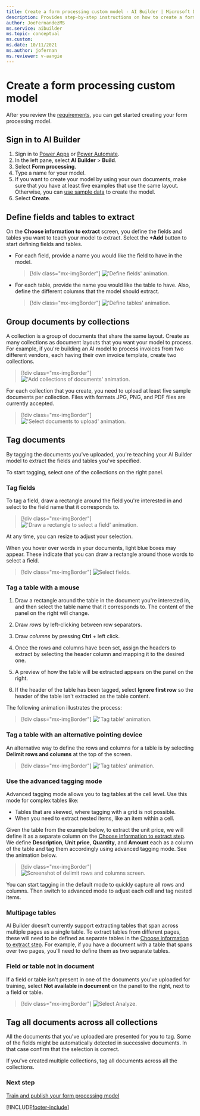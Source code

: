 ```yaml
---
title: Create a form processing custom model - AI Builder | Microsoft Docs
description: Provides step-by-step instructions on how to create a form processing model in AI Builder.
author: JoeFernandezMS
ms.service: aibuilder
ms.topic: conceptual
ms.custom: 
ms.date: 10/11/2021
ms.author: jofernan
ms.reviewer: v-aangie
---
```


# Create a form processing custom model

After you review the [requirements](form-processing-model-requirements.md), you can get started creating your form processing model.

## Sign in to AI Builder

1. Sign in to [Power Apps](https://make.powerapps.com/) or [Power Automate](https://flow.microsoft.com/signin).
1. In the left pane, select **AI Builder** > **Build**.
1. Select **Form processing**.
1. Type a name for your model.
1. If you want to create your model by using your own documents, make sure that you have at least five examples that use the same layout. Otherwise, you can [use sample data](form-processing-sample-data.md) to create the model.
1. Select **Create**.

## Define fields and tables to extract

On the **Choose information to extract** screen, you define the fields and tables you want to teach your model to extract. Select the **+Add** button to start defining fields and tables.

- For each field, provide a name you would like the field to have in the model.

   > [!div class="mx-imgBorder"]
   > !['Define fields' animation.](media/form-processing-multiple-layout-define-fields-only.gif "Define fields to extract")

- For each table, provide the name you would like the table to have. Also, define the different columns that the model should extract.

   > [!div class="mx-imgBorder"]
   > !['Define tables' animation.](media/form-processing-multiple-layout-define-tables-only.gif "Define tables to extract")

## Group documents by collections

A collection is a group of documents that share the same layout. Create as many collections as document layouts that you want your model to process. For example, if you're building an AI model to process invoices from two different vendors, each having their own invoice template, create two collections.

   > [!div class="mx-imgBorder"]
   > !['Add collections of documents' animation.](media/form-processing-multiple-layout-create-collections.gif "Create collections")

For each collection that you create, you need to upload at least five sample documents per collection. Files with formats JPG, PNG, and PDF files are currently accepted.

   > [!div class="mx-imgBorder"]
   > !['Select documents to upload' animation.](media/form-processing-multiple-layout-add-documents.gif "Upload documents")

## Tag documents

By tagging the documents you've uploaded, you're teaching your AI Builder model to extract the fields and tables you've specified.

To start tagging, select one of the collections on the right panel.

### Tag fields

To tag a field, draw a rectangle around the field you're interested in and select to the field name that it corresponds to.

   > [!div class="mx-imgBorder"]
   > !['Draw a rectangle to select a field' animation.](media/form-processing-multiple-layout-tag-fields.gif "Tag field in a document")

At any time, you can resize to adjust your selection.

When you hover over words in your documents, light blue boxes may appear. These indicate that you can draw a rectangle around those words to select a field.

   > [!div class="mx-imgBorder"]
   > ![Select fields.](media/form-select-fields.png "Select fields close up")

### Tag a table with a mouse

1. Draw a rectangle around the table in the document you're interested in, and then select the table name that it corresponds to. The content of the panel on the right will change.

1. Draw *rows* by left-clicking between row separators.

1. Draw *columns* by pressing **Ctrl** + left click.

1. Once the rows and columns have been set, assign the headers to extract by selecting the header column and mapping it to the desired one.

1. A preview of how the table will be extracted appears on the panel on the right.

1. If the header of the table has been tagged, select **Ignore first row** so the header of the table isn't extracted as the table content.

The following animation illustrates the process:

   > [!div class="mx-imgBorder"]
   > !['Tag table' animation.](media/form-processing-grid-tagging.gif "Tag a table in a document")

### Tag a table with an alternative pointing device

An alternative way to define the rows and columns for a table is by selecting **Delimit rows and columns** at the top of the screen.

   > [!div class="mx-imgBorder"]
   > !['Tag tables' animation.](media/form-processing-delimit.png "Tag nested items in tables using advanced tagging mode")

### Use the advanced tagging mode

Advanced tagging mode allows you to tag tables at the cell level. Use this mode for complex tables like:

- Tables that are skewed, where tagging with a grid is not possible.
- When you need to extract nested items, like an item within a cell. 

Given the table from the example below, to extract the unit price, we will define it as a separate column on the [Choose information to extract step](create-form-processing-model.md#define-fields-and-tables-to-extract). We define **Description**, **Unit price**, **Quantity**, and **Amount** each as a column of the table and tag them accordingly using advanced tagging mode. See the animation below.

   > [!div class="mx-imgBorder"]
   > ![Screenshot of delimit rows and columns screen.](media/form-processing-advanced-tagging-mode.gif "Delimit rows and columns")

You can start tagging in the default mode to quickly capture all rows and columns. Then switch to advanced mode to adjust each cell and tag nested items.

### Multipage tables

AI Builder doesn’t currently support extracting tables that span across multiple pages as a single table. To extract tables from different pages, these will need to be defined as separate tables in the [Choose information to extract step](create-form-processing-model.md#define-fields-and-tables-to-extract). For example, if you have a document with a table that spans over two pages, you'll need to define them as two separate tables.

### Field or table not in document

If a field or table isn't present in one of the documents you've uploaded for training, select **Not available in document** on the panel to the right, next to a field or table.

   > [!div class="mx-imgBorder"]
   > ![Select Analyze.](media/form-processing-multiple-layout-not-available-in-document.gif "Field or table not in document")

## Tag all documents across all collections

All the documents that you've uploaded are presented for you to tag. Some of the fields might be automatically detected in successive documents. In that case confirm that the selection is correct.

If you've created multiple collections, tag all documents across all the collections.

### Next step

[Train and publish your form processing model](form-processing-train.md)


[!INCLUDE[footer-include](includes/footer-banner.md)]
